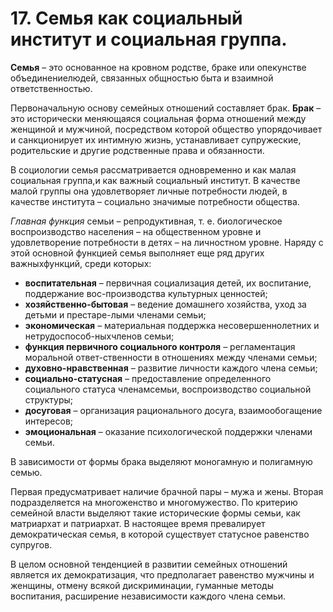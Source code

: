 # 17. Семья как социальный институт и социальная группа.

**Семья** – это основанное на кровном родстве, браке или опекунстве объединениелюдей, связанных общностью быта и взаимной ответственностью.

Первоначальную основу семейных отношений составляет брак. **Брак** – это исторически меняющаяся социальная форма отношений между женщиной и мужчиной, посредством которой общество упорядочивает и санкционирует их интимную жизнь, устанавливает супружеские, родительские и другие родственные права и обязанности.

В социологии семья рассматривается одновременно и как малая социальная группа,и как важный социальный институт. В качестве малой группы она удовлетворяет личные потребности людей, в качестве института – социально значимые потребности общества.

*Главная функция* семьи – репродуктивная, т. е. биологическое воспроизводство населения – на общественном уровне и удовлетворение потребности в детях – на личностном уровне. Наряду с этой основной функцией семья выполняет еще ряд других важныхфункций, среди которых:

* **воспитательная** – первичная социализация детей, их воспитание, поддержание вос-производства культурных ценностей;
* **хозяйственно-бытовая** – ведение домашнего хозяйства, уход за детьми и престаре-лыми членами семьи;
* **экономическая** – материальная поддержка несовершеннолетних и нетрудоспособ-ныхчленов семьи;
* **функция первичного социального контроля** – регламентация моральной ответ-ственности в отношениях между членами семьи;
* **духовно-нравственная** – развитие личности каждого члена семьи;
* **социально-статусная** – предоставление определенного социального статуса членамсемьи, воспроизводство социальной структуры;
* **досуговая** – организация рационального досуга, взаимообогащение интересов;
* **эмоциональная** – оказание психологической поддержки членами семьи.

В зависимости от формы брака выделяют моногамную и полигамную семью.

Первая предусматривает наличие брачной пары – мужа и жены. Вторая подразделяется на многоженство и многомужество. По критерию семейной власти выделяют такие исторические формы семьи, как матриархат и патриархат. В настоящее время превалирует демократическая семья, в которой существует статусное равенство супругов.

В целом основной тенденцией в развитии семейных отношений является их демократизация, что предполагает равенство мужчины и женщины, отмену всякой дискриминации, гуманные методы воспитания, расширение независимости каждого члена семьи.